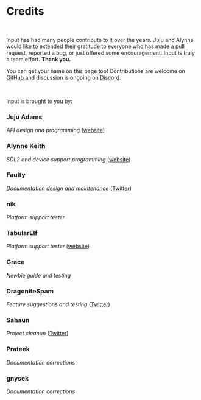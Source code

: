# Credits

&nbsp;

Input has had many people contribute to it over the years. Juju and Alynne would like to extended their gratitude to everyone who has made a pull request, reported a bug, or just offered some encouragement. Input is truly a team effort. **Thank you.**

You can get your name on this page too! Contributions are welcome on [GitHub](https://github.com/JujuAdams/Input) and discussion is ongoing on [Discord](https://discord.gg/8krYCqr).

&nbsp;

Input is brought to you by:

### Juju Adams
*API design and programming* ([website](https://www.jujuadams.com/))

### Alynne Keith
*SDL2 and device support programming* ([website](https://offalynne.neocities.org/))

### Faulty
*Documentation design and maintenance* ([Twitter](https://twitter.com/faultyfunctions))

### nik
*Platform support tester*

### TabularElf
*Platform support tester* ([website](https://tabelf.link/))

### Grace
*Newbie guide and testing*

### DragoniteSpam
*Feature suggestions and testing* ([Twitter](https://twitter.com/DragoniteSpam))

### Sahaun
*Project cleanup* ([Twitter](https://twitter.com/sohomsahaun))

### Prateek
*Documentation corrections*

### gnysek
*Documentation corrections*
